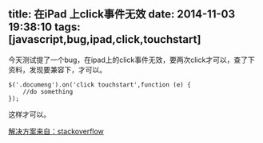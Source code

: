 title: 在iPad 上click事件无效
date: 2014-11-03 19:38:10
tags: [javascript,bug,ipad,click,touchstart]
---
今天测试提了一个bug，在ipad上的click事件无效，要两次click才可以，查了下资料，发现要兼容下，才可以。<!--more-->
```
$('.documeng').on('click touchstart',function (e) {
	//do something
});
```
这样才可以。

[解决方案来自：stackoverflow](http://stackoverflow.com/questions/7892863/jquery-click-not-working-with-ipad)